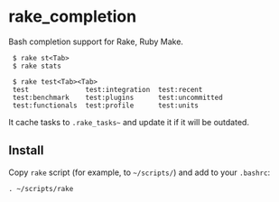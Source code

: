 # rake_completion

Bash completion support for Rake, Ruby Make.

     $ rake st<Tab>
     $ rake stats

     $ rake test<Tab><Tab>
     test              test:integration  test:recent       
     test:benchmark    test:plugins      test:uncommitted  
     test:functionals  test:profile      test:units

It cache tasks to `.rake_tasks~` and update it if it will be outdated.

## Install

Copy `rake` script (for example, to `~/scripts/`) and add to your `.bashrc`:

    . ~/scripts/rake
